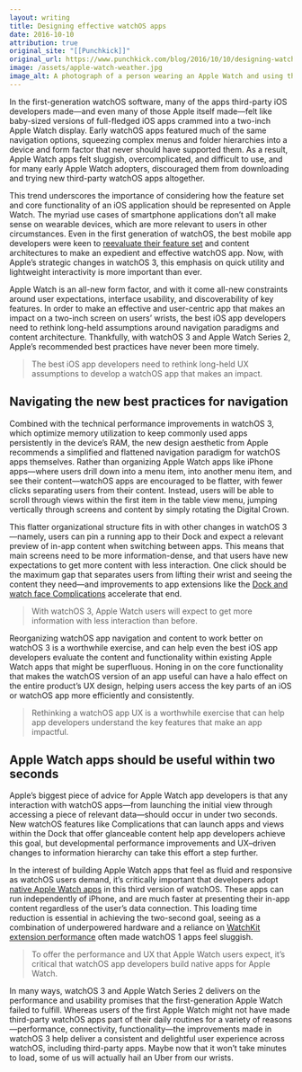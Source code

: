 ```yaml
---
layout: writing
title: Designing effective watchOS apps
date: 2016-10-10
attribution: true
original_site: "[[Punchkick]]"
original_url: https://www.punchkick.com/blog/2016/10/10/designing-watchos-apps-to-be-more-user-friendly-and-effective
image: /assets/apple-watch-weather.jpg
image_alt: A photograph of a person wearing an Apple Watch and using the Weather app for watchOS.
---
```


In the first-generation watchOS software, many of the apps third-party iOS developers made—and even many of those Apple itself made—felt like baby-sized versions of full-fledged iOS apps crammed into a two-inch Apple Watch display. Early watchOS apps featured much of the same navigation options, squeezing complex menus and folder hierarchies into a device and form factor that never should have supported them. As a result, Apple Watch apps felt sluggish, overcomplicated, and difficult to use, and for many early Apple Watch adopters, discouraged them from downloading and trying new third-party watchOS apps altogether.

This trend underscores the importance of considering how the feature set and core functionality of an iOS application should be represented on Apple Watch. The myriad use cases of smartphone applications don’t all make sense on wearable devices, which are more relevant to users in other circumstances. Even in the first generation of watchOS, the best mobile app developers were keen to [reevaluate their feature set](https://www.punchkick.com/blog/2015/05/21/how-to-extend-your-ios-app-brand-experience-to-apple-watch) and content architectures to make an expedient and effective watchOS app. Now, with Apple’s strategic changes in watchOS 3, this emphasis on quick utility and lightweight interactivity is more important than ever.

Apple Watch is an all-new form factor, and with it come all-new constraints around user expectations, interface usability, and discoverability of key features. In order to make an effective and user-centric app that makes an impact on a two-inch screen on users’ wrists, the best iOS app developers need to rethink long-held assumptions around navigation paradigms and content architecture. Thankfully, with watchOS 3 and Apple Watch Series 2, Apple’s recommended best practices have never been more timely.

> The best iOS app developers need to rethink long-held UX assumptions to develop a watchOS app that makes an impact.

## Navigating the new best practices for navigation

Combined with the technical performance improvements in watchOS 3, which optimize memory utilization to keep commonly used apps persistently in the device’s RAM, the new design aesthetic from Apple recommends a simplified and flattened navigation paradigm for watchOS apps themselves. Rather than organizing Apple Watch apps like iPhone apps—where users drill down into a menu item, into another menu item, and see their content—watchOS apps are encouraged to be flatter, with fewer clicks separating users from their content. Instead, users will be able to scroll through views within the first item in the table view menu, jumping vertically through screens and content by simply rotating the Digital Crown.

This flatter organizational structure fits in with other changes in watchOS 3—namely, users can pin a running app to their Dock and expect a relevant preview of in-app content when switching between apps. This means that main screens need to be more information-dense, and that users have new expectations to get more content with less interaction. One click should be the maximum gap that separates users from lifting their wrist and seeing the content they need—and improvements to app extensions like the [Dock and watch face Complications](/2016/10/04/watchos-complications-dock) accelerate that end.

> With watchOS 3, Apple Watch users will expect to get more information with less interaction than before.

Reorganizing watchOS app navigation and content to work better on watchOS 3 is a worthwhile exercise, and can help even the best iOS app developers evaluate the content and functionality within existing Apple Watch apps that might be superfluous. Honing in on the core functionality that makes the watchOS version of an app useful can have a halo effect on the entire product’s UX design, helping users access the key parts of an iOS or watchOS app more efficiently and consistently.

> Rethinking a watchOS app UX is a worthwhile exercise that can help app developers understand the key features that make an app impactful.

## Apple Watch apps should be useful within two seconds

Apple’s biggest piece of advice for Apple Watch app developers is that any interaction with watchOS apps—from launching the initial view through accessing a piece of relevant data—should occur in under two seconds. New watchOS features like Complications that can launch apps and views within the Dock that offer glanceable content help app developers achieve this goal, but developmental performance improvements and UX–driven changes to information hierarchy can take this effort a step further.

In the interest of building Apple Watch apps that feel as fluid and responsive as watchOS users demand, it’s critically important that developers adopt [native Apple Watch apps](https://www.punchkick.com/blog/2015/07/14/what-you-need-to-know-about-watchos-2) in this third version of watchOS. These apps can run independently of iPhone, and are much faster at presenting their in-app content regardless of the user’s data connection. This loading time reduction is essential in achieving the two-second goal, seeing as a combination of underpowered hardware and a reliance on [WatchKit extension performance](https://www.punchkick.com/blog/2014/11/19/watchkit-gives-an-early-glimpse-into-how-apple-watch-works) often made watchOS 1 apps feel sluggish.

> To offer the performance and UX that Apple Watch users expect, it’s critical that watchOS app developers build native apps for Apple Watch.

In many ways, watchOS 3 and Apple Watch Series 2 delivers on the performance and usability promises that the first-generation Apple Watch failed to fulfill. Whereas users of the first Apple Watch might not have made third-party watchOS apps part of their daily routines for a variety of reasons—performance, connectivity, functionality—the improvements made in watchOS 3 help deliver a consistent and delightful user experience across watchOS, including third-party apps. Maybe now that it won’t take minutes to load, some of us will actually hail an Uber from our wrists.
